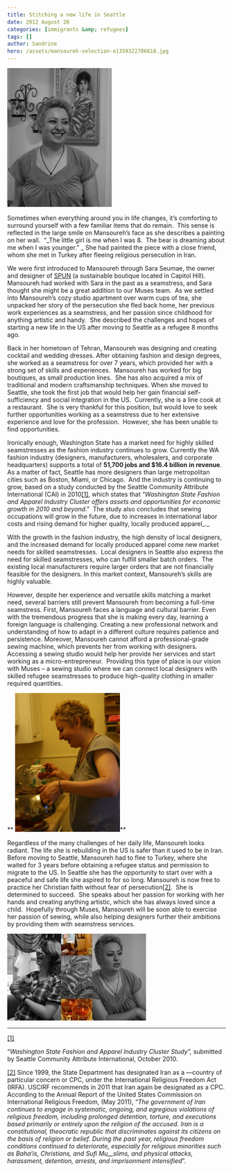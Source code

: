 ```yaml
---
title: Stitching a new life in Seattle
date: 2012 August 20
categories: [immigrants &amp; refugees]
tags: []
author: Sandrine
hero: /assets/mansoureh-selection-e1359322706618.jpg
---
```

[![](/assets/20000101-img_4826-australia-2012.jpg "Mansoureh")](http://musesseattle.files.wordpress.com/2012/08/20000101-img_4826-australia-2012.jpg)

Sometimes when everything around you in life changes, it’s comforting to surround yourself with a few familiar items that do remain.  This sense is reflected in the large smile on Mansoureh’s face as she describes a painting on her wall.  “_The little girl is me when I was 8.  The bear is dreaming about me when I was younger.” _ She had painted the piece with a close friend, whom she met in Turkey after fleeing religious persecution in Iran.

We were first introduced to Mansoureh through Sara Seumae, the owner and designer of [SPUN](http://choosespun.com/collections.html) (a sustainable boutique located in Capitol Hill).  Mansoureh had worked with Sara in the past as a seamstress, and Sara thought she might be a great addition to our Muses team.  As we settled into Mansoureh’s cozy studio apartment over warm cups of tea, she unpacked her story of the persecution she fled back home, her previous work experiences as a seamstress, and her passion since childhood for anything artistic and handy.  She described the challenges and hopes of starting a new life in the US after moving to Seattle as a refugee 8 months ago.

Back in her hometown of Tehran, Mansoureh was designing and creating cocktail and wedding dresses. After obtaining fashion and design degrees, she worked as a seamstress for over 7 years, which provided her with a strong set of skills and experiences.  Mansoureh has worked for big boutiques, as small production lines.  She has also acquired a mix of traditional and modern craftsmanship techniques. When she moved to Seattle, she took the first job that would help her gain financial self-sufficiency and social integration in the US.  Currently, she is a line cook at a restaurant.  She is very thankful for this position, but would love to seek further opportunities working as a seamstress due to her extensive experience and love for the profession.  However, she has been unable to find opportunities.

Ironically enough, Washington State has a market need for highly skilled seamstresses as the fashion industry continues to grow. Currently the WA fashion industry (designers, manufacturers, wholesalers, and corporate headquarters) supports a total of **51,700 jobs and $16.4 billion** ****in revenue****.  As a matter of fact, Seattle has more designers than large metropolitan cities such as Boston, Miami, or Chicago.  And the industry is continuing to grow, based on a study conducted by the Seattle Community Attribute International (CAI) in 2010[[1]](#_ftn1), which states that “_Washington State Fashion and Apparel Industry Cluster offers assets and opportunities for economic growth in 2010 and beyond_.”  The study also concludes that sewing occupations will grow in the future, due to increases in international labor costs and rising demand for higher quality, locally produced apparel_._

With the growth in the fashion industry, the high density of local designers, and the increased demand for locally produced apparel come new market needs for skilled seamstresses.  Local designers in Seattle also express the need for skilled seamstresses, who can fulfill smaller batch orders.  The existing local manufacturers require larger orders that are not financially feasible for the designers. In this market context, Mansoureh’s skills are highly valuable.

However, despite her experience and versatile skills matching a market need, several barriers still prevent Mansoureh from becoming a full-time seamstress. First, Mansoureh faces a language and cultural barrier. Even with the tremendous progress that she is making every day, learning a foreign language is challenging. Creating a new professional network and understanding of how to adapt in a different culture requires patience and persistence. Moreover, Mansoureh cannot afford a professional-grade sewing machine, which prevents her from working with designers. Accessing a sewing studio would help her provide her services and start working as a micro-entrepreneur.  Providing this type of place is our vision with Muses – a sewing studio where we can connect local designers with skilled refugee seamstresses to produce high-quality clothing in smaller required quantities.

** [![](/assets/20000101-img_4816-australia-2012.jpg "Mansoureh")](http://musesseattle.files.wordpress.com/2012/08/20000101-img_4816-australia-2012.jpg)**

Regardless of the many challenges of her daily life, Mansoureh looks radiant. The life she is rebuilding in the US is safer than it used to be in Iran. Before moving to Seattle, Mansoureh had to flee to Turkey, where she waited for 3 years before obtaining a refugee status and permission to migrate to the US. In Seattle she has the opportunity to start over with a peaceful and safe life she aspired to for so long. Mansoureh is now free to practice her Christian faith without fear of persecution[[2]](#_ftn2).  She is determined to succeed.  She speaks about her passion for working with her hands and creating anything artistic, which she has always loved since a child.  Hopefully through Muses, Mansoureh will be soon able to exercise her passion of sewing, while also helping designers further their ambitions by providing them with seamstress services.

[![](/assets/mansoureh-collage.jpg "Mansoureh ")](http://musesseattle.files.wordpress.com/2012/08/mansoureh-collage.jpg)

<div>

* * *

<div>

[[1]](#_ftnref1)

“_Washington State Fashion and Apparel Industry Cluster Study”,_ submitted by Seattle Community Attribute International, October 2010.

</div>

<div>

[[2]](#_ftnref2) Since 1999, the State Department has designated Iran as a ―country of particular concern or CPC, under the International Religious Freedom Act (IRFA). USCIRF recommends in 2011 that Iran again be designated as a CPC. According to the Annual Report of the United States Commission on International Religious Freedom, (May 2011), “_The government of Iran continues to engage in systematic, ongoing, and egregious violations of religious freedom, including prolonged detention, torture, and executions based primarily or entirely upon the religion of the accused. Iran is a constitutional, theocratic republic that discriminates against its citizens on the basis of religion or belief. During the past year, religious freedom conditions continued to deteriorate,_ _especially for religious minorities such as Baha‘is, Christians, and Sufi Mu__slims, and physical attacks, harassment, detention, arrests, and imprisonment intensified_”.

</div>

</div>